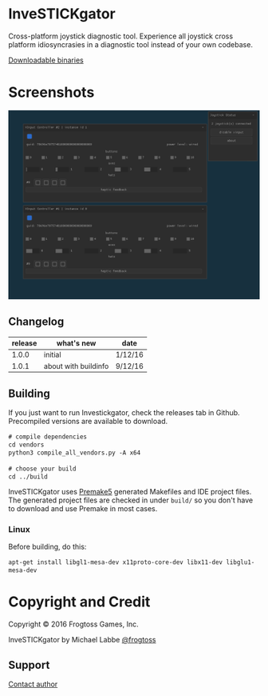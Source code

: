 # InveSTICKgator #

Cross-platform joystick diagnostic tool.  Experience all joystick cross platform idiosyncrasies in a diagnostic tool instead of your own codebase.

[Downloadable binaries](https://github.com/mlabbe/investickgator/releases)

# Screenshots #

![Action Screenshot](screens/action.gif?raw=true)

## Changelog ##

release | what's new                          | date
--------|-------------------------------------|---------
1.0.0   | initial                             | 1/12/16
1.0.1   | about with buildinfo                | 9/12/16

## Building ##

If you just want to run Investickgator, check the releases tab in Github.  Precompiled versions are available to download.

    # compile dependencies
    cd vendors
    python3 compile_all_vendors.py -A x64
    
    # choose your build
    cd ../build

InveSTICKgator uses [Premake5](https://premake.github.io/download.html) generated Makefiles and IDE project files.  The generated project files are checked in under `build/` so you don't have to download and use Premake in most cases.

### Linux ###

Before building, do this:

    apt-get install libgl1-mesa-dev x11proto-core-dev libx11-dev libglu1-mesa-dev


# Copyright and Credit #

Copyright &copy; 2016 Frogtoss Games, Inc. 

InveSTICKgator by Michael Labbe
[@frogtoss](https://www.twitter.com/frogtoss) 

## Support ##

[Contact author](http://www.frogtoss.com/contact.html)
 
